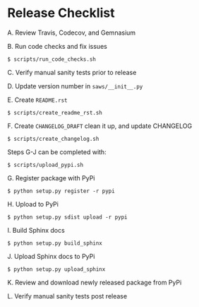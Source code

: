 Release Checklist
=================

A. Review Travis, Codecov, and Gemnasium

B. Run code checks and fix issues

    $ scripts/run_code_checks.sh

C. Verify manual sanity tests prior to release

D. Update version number in `saws/__init__.py`

E. Create `README.rst`

    $ scripts/create_readme_rst.sh

F. Create `CHANGELOG_DRAFT` clean it up, and update CHANGELOG

    $ scripts/create_changelog.sh

Steps G-J can be completed with:

    $ scripts/upload_pypi.sh

G. Register package with PyPi

    $ python setup.py register -r pypi

H. Upload to PyPi

    $ python setup.py sdist upload -r pypi

I. Build Sphinx docs

    $ python setup.py build_sphinx

J. Upload Sphinx docs to PyPi

    $ python setup.py upload_sphinx

K. Review and download newly released package from PyPi

L. Verify manual sanity tests post release
